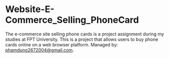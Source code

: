 # Website-E-Commerce_Selling_PhoneCard
The e-commerce site selling phone cards is a project assignment during my studies at FPT University. This is a project that allows users to buy phone cards online on a web browser platform. Managed by: phamdung2672004@gmail.com.
